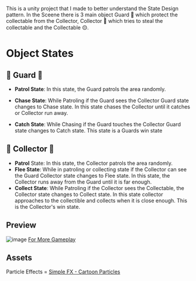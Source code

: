 This is a unity project that I made to  better understand the State Design pattern. 
In the Sceene there is 3 main object  Guard :cop:  which protect the collectable from the Collector, Collector :imp: which tries to steal the collectable and the Collectable :yellow_circle:. 

# Object States
 ## :cop: Guard :cop:
- **Patrol State**: In this state, the Guard patrols the area randomly.

-  **Chase State**: While Patroling if the Guard sees the Collector Guard state changes to Chase state. In this state chases the Collector until it catches or Collector run away.

-  **Catch State**: While Chasing if the Guard touches the Collector  Guard state changes to Catch state. This state is a Guards win state

 ## :imp: Collector :imp:		
- **Patrol** State: In this state, the Collector patrols the area randomly.
- **Flee State**: While in patroling or collecting state if the Collector can see the Guard Collector state changes to Flee state. In this state, the Collector runs away from the Guard until it is far enough. 
- **Collect State**: While Patroling if the Collector sees the Collectable, the Collector state changes to Collect state. In this state collector approaches to the collectible and collects when it is close enough. This is the Collector's win state.
  
## Preview
![image](https://github.com/satas20/StateDesignSim/assets/84992313/44a5a104-6b64-4d46-be0e-cad313fdaa2c)
[For More Gameplay](https://youtu.be/TqAZ5baDbpg)

## Assets
Particle Effects = [Simple FX - Cartoon Particles](https://assetstore.unity.com/packages/vfx/particles/simple-fx-cartoon-particles-67834)

